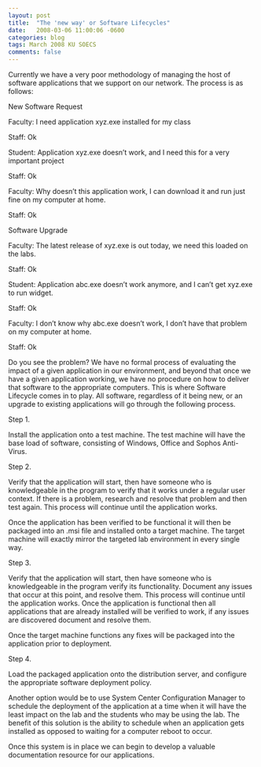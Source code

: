 ```yaml
---
layout: post
title:  "The 'new way' or Software Lifecycles"
date:   2008-03-06 11:00:06 -0600
categories: blog
tags: March 2008 KU SOECS
comments: false
---
```

Currently we have a very poor methodology of managing the host of software applications that we support on our network. The process is as follows:

New Software Request

Faculty: I need application xyz.exe installed for my class

Staff: Ok

Student: Application xyz.exe doesn’t work, and I need this for a very important project

Staff: Ok

Faculty: Why doesn’t this application work, I can download it and run just fine on my computer at home.

Staff: Ok

Software Upgrade

Faculty: The latest release of xyz.exe is out today, we need this loaded on the labs.

Staff: Ok

Student: Application abc.exe doesn’t work anymore, and I can’t get xyz.exe to run widget.

Staff: Ok

Faculty: I don’t know why abc.exe doesn’t work, I don’t have that problem on my computer at home.

Staff: Ok

Do you see the problem? We have no formal process of evaluating the impact of a given application in our environment, and beyond that once we have a given application working, we have no procedure on how to deliver that software to the appropriate computers. This is where Software Lifecycle comes in to play. All software, regardless of it being new, or an upgrade to existing applications will go through the following process.

Step 1.

Install the application onto a test machine. The test machine will have the base load of software, consisting of Windows, Office and Sophos Anti-Virus.

Step 2.

Verify that the application will start, then have someone who is knowledgeable in the program to verify that it works under a regular user context. If there is a problem, research and resolve that problem and then test again. This process will continue until the application works.

Once the application has been verified to be functional it will then be packaged into an .msi file and installed onto a target machine. The target machine will exactly mirror the targeted lab environment in every single way.

Step 3.

Verify that the application will start, then have someone who is knowledgeable in the program verify its functionality. Document any issues that occur at this point, and resolve them. This process will continue until the application works. Once the application is functional then all applications that are already installed will be verified to work, if any issues are discovered document and resolve them.

Once the target machine functions any fixes will be packaged into the application prior to deployment.

Step 4.

Load the packaged application onto the distribution server, and configure the appropriate software deployment policy.

Another option would be to use System Center Configuration Manager to schedule the deployment of the application at a time when it will have the least impact on the lab and the students who may be using the lab. The benefit of this solution is the ability to schedule when an application gets installed as opposed to waiting for a computer reboot to occur.

Once this system is in place we can begin to develop a valuable documentation resource for our applications.
